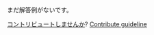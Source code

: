 
まだ解答例がないです。

[コントリビュートしませんか](https://github.com/BFEdev/BFE.dev-solutions/blob/main/question/explain-how-position-sticky-works_ja.md)?  [Contribute guideline](https://github.com/BFEdev/BFE.dev-solutions#how-to-contribute)
